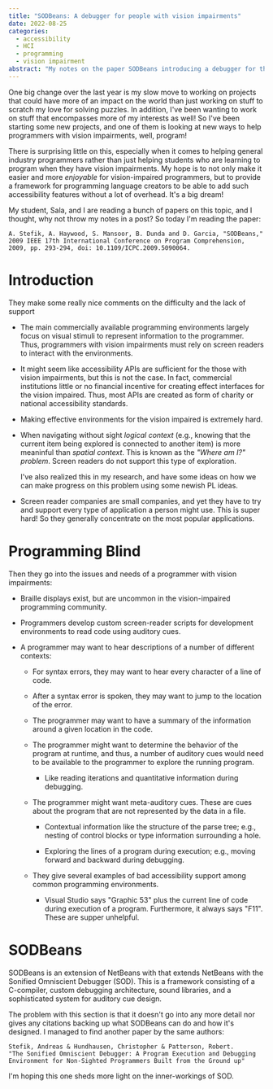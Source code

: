 ```yaml
---
title: "SODBeans: A debugger for people with vision impairments"
date: 2022-08-25
categories:
  - accessibility
  - HCI
  - programming
  - vision impairment
abstract: "My notes on the paper SODBeans introducing a debugger for those with vision impairments."
---
```


One big change over the last year is my slow move to working on
projects that could have more of an impact on the world than just
working on stuff to scratch my love for solving puzzles. In addition,
I've been wanting to work on stuff that encompasses more of my
interests as well!  So I've been starting some new projects, and one
of them is looking at new ways to help programmers with vision
impairments, well, program!  

There is surprising little on this, especially when it comes to
helping general industry programmers rather than just helping students
who are learning to program when they have vision impairments.  My
hope is to not only make it easier and more *enjoyable* for
vision-impaired programmers, but to provide a framework for
programming language creators to be able to add such accessibility
features without a lot of overhead.  It's a big dream!

My student, Sala, and I are reading a bunch of papers on this topic,
and I thought, why not throw my notes in a post?  So today I'm reading
the paper:

```
A. Stefik, A. Haywood, S. Mansoor, B. Dunda and D. Garcia, "SODBeans," 2009 IEEE 17th International Conference on Program Comprehension, 2009, pp. 293-294, doi: 10.1109/ICPC.2009.5090064.
```

# Introduction

They make some really nice comments on the difficulty and the lack of support

- The main commercially available programming environments largely
  focus on visual stimuli to represent information to the programmer.
  Thus, programmers with vision impairments must rely on screen
  readers to interact with the environments.
  
- It might seem like accessibility APIs are sufficient for the those
  with vision impairments, but this is not the case. In fact,
  commercial institutions little or no financial incentive for
  creating effect interfaces for the vision impaired.  Thus, most APIs
  are created as form of charity or national accessibility standards.
  
- Making effective environments for the vision impaired is extremely
  hard.
  
- When navigating without sight *logical context* (e.g., knowing that
  the current item being explored is connected to another item) is
  more meaninful than *spatial context*.  This is known as the *"Where
  am I?" problem*.  Screen readers do not support this type of
  exploration.
  
  I've also realized this in my research, and have some ideas on how
  we can make progress on this problem using some newish PL ideas.
  
- Screen reader companies are small companies, and yet they have to
  try and support every type of application a person might use.  This
  is super hard!  So they generally concentrate on the most popular
  applications.
  
# Programming Blind

Then they go into the issues and needs of a programmer with vision
impairments:

- Braille displays exist, but are uncommon in the vision-impaired
  programming community.
  
- Programmers develop custom screen-reader scripts for development
  environments to read code using auditory cues. 
  
- A programmer may want to hear descriptions of a number of different
  contexts:
  
  - For syntax errors, they may want to hear every character of a line
    of code.
    
  - After a syntax error is spoken, they may want to jump to the
    location of the error.
    
  - The programmer may want to have a summary of the information
    around a given location in the code.
    
  - The programmer might want to determine the behavior of the program
    at runtime, and thus, a number of auditory cues would need to be
    available to the programmer to explore the running program.
    
    - Like reading iterations and quantitative information during
      debugging.
      
  - The programmer might want meta-auditory cues.  These are cues
    about the program that are not represented by the data in a file.
    
    - Contextual information like the structure of the parse tree;
      e.g., nesting of control blocks or type information surrounding
      a hole.
      
    - Exploring the lines of a program during execution; e.g., moving
      forward and backward during debugging.
      
  - They give several examples of bad accessibility support among
    common programming environments.
    
    - Visual Studio says "Graphic 53" plus the current line of code
      during execution of a program.  Furthermore, it always says
      "F11". These are supper unhelpful.

# SODBeans

SODBeans is an extension of NetBeans with that extends NetBeans with
the Sonified Omniscient Debugger (SOD).  This is a framework
consisting of a C-compiler, custom debugging architecture, sound
libraries, and a sophisticated system for auditory cue design.

The problem with this section is that it doesn't go into any more
detail nor gives any citations backing up what SODBeans can do and how
it's designed.  I managed to find another paper by the same authors:

```
Stefik, Andreas & Hundhausen, Christopher & Patterson, Robert. 
"The Sonified Omniscient Debugger: A Program Execution and Debugging Environment for Non-Sighted Programmers Built from the Ground up"
```

I'm hoping this one sheds more light on the inner-workings of SOD.
